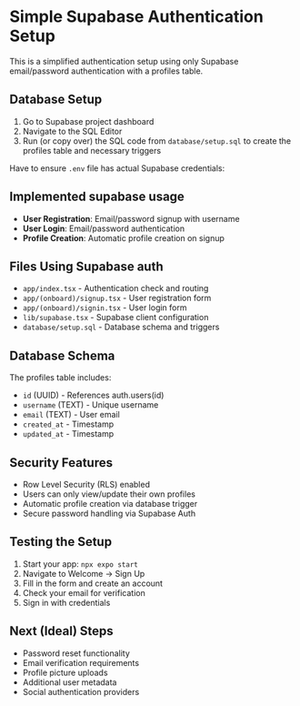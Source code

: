 # Simple Supabase Authentication Setup

This is a simplified authentication setup using only Supabase email/password authentication with a profiles table.

## Database Setup

1. Go to Supabase project dashboard
2. Navigate to the SQL Editor
3. Run (or copy over) the SQL code from `database/setup.sql` to create the profiles table and necessary triggers

Have to ensure `.env` file has actual Supabase credentials:

## Implemented supabase usage

- **User Registration**: Email/password signup with username
- **User Login**: Email/password authentication  
- **Profile Creation**: Automatic profile creation on signup

## Files Using Supabase auth

- `app/index.tsx` - Authentication check and routing
- `app/(onboard)/signup.tsx` - User registration form
- `app/(onboard)/signin.tsx` - User login form
- `lib/supabase.tsx` - Supabase client configuration
- `database/setup.sql` - Database schema and triggers

## Database Schema

The profiles table includes:
- `id` (UUID) - References auth.users(id)
- `username` (TEXT) - Unique username
- `email` (TEXT) - User email
- `created_at` - Timestamp
- `updated_at` - Timestamp

## Security Features

- Row Level Security (RLS) enabled
- Users can only view/update their own profiles
- Automatic profile creation via database trigger
- Secure password handling via Supabase Auth

## Testing the Setup

1. Start your app: `npx expo start`
2. Navigate to Welcome → Sign Up
3. Fill in the form and create an account
4. Check your email for verification
5. Sign in with credentials

## Next (Ideal) Steps 

- Password reset functionality
- Email verification requirements
- Profile picture uploads
- Additional user metadata
- Social authentication providers